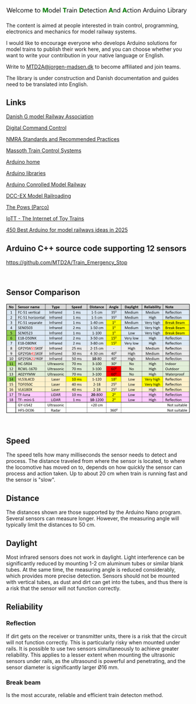 ![](/image/MTDAA-heading.png)

The content is aimed at people interested in train control, programming, electronics and mechanics for model railway systems.

I would like to encourage everyone who develops Arduino solutions for model trains to publish their work here,
and you can choose whether you want to write your contribution in your native language or English.

Write to MTD2A@jorgen-madsen.dk to become affiliated and join teams.

The library is under construction and Danish documentation and guides need to be translated into English.

## Links

[Danish G model Railway Association](https://danskgmodelforening.dk/)

[Digital Command Control](https://en.wikipedia.org/wiki/Digital_Command_Control)

[NMRA Standards and Recommended Practices](https://www.nmra.org/index-nmra-standards-and-recommended-practices)

[Massoth Train Control Systems](https://www.massoth.de/en/)

[Arduino home](https://www.arduino.cc/)

[Arduino libraries](https://docs.arduino.cc/libraries/)

[Arduino Conrolled Model Railway](https://www.arcomora.com/)

[DCC-EX Model Railroading](https://dcc-ex.com/index.html#)

[The Pows (Parco)](https://usuaris.tinet.cat/fmco/home_en.htm)

[IoTT - The Internet of Toy Trains](https://myiott.org/index.php)

[450 Best Arduino for model railways ideas in 2025](https://uk.pinterest.com/g7aqk/arduino-for-model-railways/)
<br/> 

## Arduino C++ source code supporting 12 sensors
https://github.com/MTD2A/Train_Emergency_Stop

<br/> 

## Sensor Comparison

![](/image/Sensor%20Comparison.png)

<br/> 

## Speed 

The speed tells how many milliseconds the sensor needs to detect and process. The distance traveled from where the sensor is located, to where the locomotive has moved on to, depends on how quickly the sensor can process and action taken. Up to about 20 cm when train is running fast and the sensor is "slow".

## Distance 

The distances shown are those supported by the Arduino Nano program. Several sensors can measure longer. However, the measuring angle will typically limit the distances to 50 cm.

## Daylight

Most infrared sensors does not work in daylight. Light interference can be significantly reduced by mounting 1-2 cm aluminum tubes or similar blank tubes. At the same time, the measuring angle is reduced considerably, which provides more precise detection. Sensors should not be mounted with vertical tubes, as dust and dirt can get into the tubes, and thus there is a risk that the sensor will not function correctly. 

## Reliability

### Reflection

If dirt gets on the receiver or transmitter units, there is a risk that the circuit will not function correctly. This is particularly risky when mounted under rails. It is possible to use two sensors simultaneously to achieve greater reliability.
This applies to a lesser extent when mounting the ultrasonic sensors under rails, as the ultrasound is powerful and penetrating, and the sensor diameter is significantly larger Ø16 mm. 

### Break beam

Is the most accurate, reliable and efficient train detecton method.
